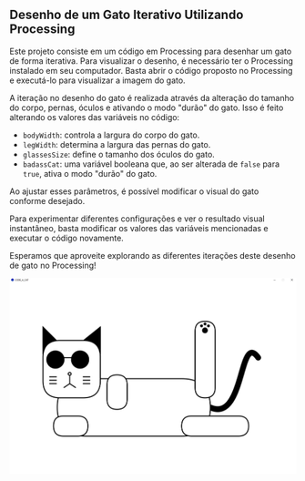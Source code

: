 ## Desenho de um Gato Iterativo Utilizando Processing

Este projeto consiste em um código em Processing para desenhar um gato de forma iterativa. Para visualizar o desenho, é necessário ter o Processing instalado em seu computador. Basta abrir o código proposto no Processing e executá-lo para visualizar a imagem do gato.

A iteração no desenho do gato é realizada através da alteração do tamanho do corpo, pernas, óculos e ativando o modo "durão" do gato. Isso é feito alterando os valores das variáveis no código:

- `bodyWidth`: controla a largura do corpo do gato.
- `legWidth`: determina a largura das pernas do gato.
- `glassesSize`: define o tamanho dos óculos do gato.
- `badassCat`: uma variável booleana que, ao ser alterada de `false` para `true`, ativa o modo "durão" do gato.

Ao ajustar esses parâmetros, é possível modificar o visual do gato conforme desejado.

Para experimentar diferentes configurações e ver o resultado visual instantâneo, basta modificar os valores das variáveis mencionadas e executar o código novamente.

Esperamos que aproveite explorando as diferentes iterações deste desenho de gato no Processing!


![Alt Text](CODE_A_CAT/GATIN.png)

